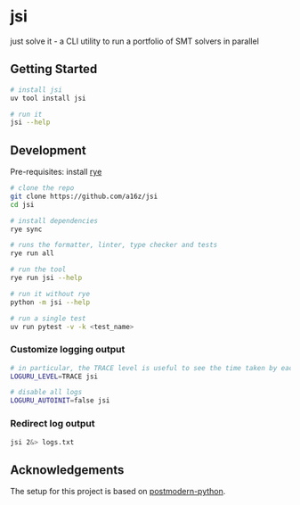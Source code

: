 # jsi

just solve it - a CLI utility to run a portfolio of SMT solvers in parallel

## Getting Started

```sh
# install jsi
uv tool install jsi

# run it
jsi --help
```


## Development

Pre-requisites: install [rye](https://rye.astral.sh/guide/installation/#installing-rye)

```sh
# clone the repo
git clone https://github.com/a16z/jsi
cd jsi

# install dependencies
rye sync

# runs the formatter, linter, type checker and tests
rye run all

# run the tool
rye run jsi --help

# run it without rye
python -m jsi --help

# run a single test
uv run pytest -v -k <test_name>
```

### Customize logging output

```sh
# in particular, the TRACE level is useful to see the time taken by each step
LOGURU_LEVEL=TRACE jsi

# disable all logs
LOGURU_AUTOINIT=false jsi
```

### Redirect log output

```sh
jsi 2&> logs.txt
```

## Acknowledgements

The setup for this project is based on [postmodern-python](https://rdrn.me/postmodern-python/).
